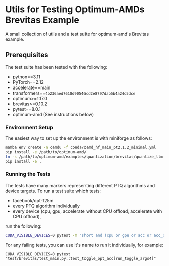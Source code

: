 # Utils for Testing Optimum-AMDs Brevitas Example

A small collection of utils and a test suite for optimum-amd's Brevitas example.

## Prerequisites

The test suite has been tested with the following:
 - python==3.11
 - PyTorch==2.12
 - accelerate==main
 - transformers==`4b236aed7618d90546cd2e8797dab5b4a24c5dce`
 - optimum>=1.17.0
 - brevitas>=0.10.2
 - pytest==8.0.1
 - optimum-amd (See instructions below)

### Environment Setup

The easiest way to set up the environment is with miniforge as follows:

```bash
mamba env create -n oamdu -f conda/oamd_hf_main_pt2.1.2_minimal.yml
pip install -e /path/to/optimum-amd/
ln -s /path/to/optimum-amd/examples/quantization/brevitas/quantize_llm.py src/optimum_amd_utils/examples/
pip install -e .
```

### Running the Tests

The tests have many markers representing different PTQ algorithms and device targets.
To run a test suite which tests:
 - facebook/opt-125m
 - every PTQ algorithm individually
 - every device (cpu, gpu, accelerate without CPU offload, accelerate with CPU offload),

run the following:

```bash
CUDA_VISIBLE_DEVICES=0 pytest -m "short and (cpu or gpu or acc or acc_offload)"
```

For any failing tests, you can use it's name to run it individually, for example:

```
CUDA_VISIBLE_DEVICES=0 pytest "test/brevitas/test_main.py::test_toggle_opt_acc[run_toggle_args4]"
```

